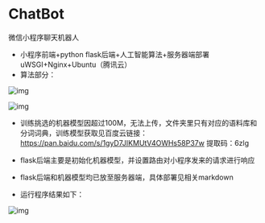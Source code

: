 # ChatBot
微信小程序聊天机器人

- 小程序前端+python flask后端+人工智能算法+服务器端部署uWSGI+Nginx+Ubuntu（腾讯云）
- 算法部分：

![img](https://imglf6.lf127.net/img/cDR1NkVtV3pKMEk1WE9kaHRXOXJEaFZ5ZnlKN3IzUHRpWG96R3lPL2hTNmJwZCtzZC9FVzFBPT0.png)

![img](https://imglf3.lf127.net/img/aEpOalRwZHRiUi8wcmw3enpxYXBLWTJiTDlaekIwcUx3eFVsc2VjaW5VL0NjRDBaM1Z3TTdBPT0.png)

-  训练挑选的机器模型因超过100M，无法上传，文件夹里只有对应的语料库和分词词典，训练模型获取见百度云链接： https://pan.baidu.com/s/1gyD7JIKMUtV4OWHs58P37w  提取码：6zlg
-  flask后端主要是初始化机器模型，并设置路由对小程序发来的请求进行响应

- flask后端和机器模型均已放至服务器端，具体部署见相关markdown

- 运行程序结果如下：

![img](https://imglf4.lf127.net/img/RnA0T1dLRXBhZHpSTnlPeUlSUW44a3hRd1hmVDVaUlFRaGFvNVM3R1U1NENWTzZmYkV5ZEZBPT0.png)



